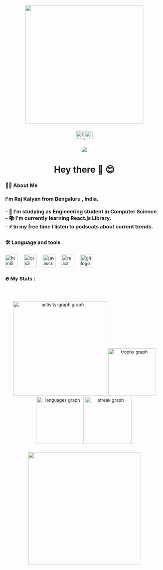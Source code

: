 <div align="center">
  <img height="376" src="https://qph.cf2.quoracdn.net/main-qimg-3fcfc588de60c74f2ca81baf03bdbc0b-lq"  />
</div>

###

<div align="center">
  <a href="https://linkedin.com/in/bolugondu-raj-kalyan-kumar" target="_blank">
    <img src="https://img.shields.io/static/v1?message=LinkedIn&logo=linkedin&label=&color=0077B5&logoColor=white&labelColor=&style=for-the-badge" height="25" alt="linkedin logo"  />
  </a>
  <a href="rajkalyan.dev@gmail.com" target="_blank">
    <img src="https://img.shields.io/static/v1?message=Gmail&logo=gmail&label=&color=D14836&logoColor=white&labelColor=&style=for-the-badge" height="25" alt="gmail logo"  />
  </a>
</div>

###

<div align="center">
  <img src="https://profile-counter.glitch.me/KalyanKodes/count.svg?"  />
</div>

###

<h1 align="center">Hey there 👋 😊</h1>

###

<h3 align="left">👩‍💻  About Me</h3>

###

<h3 align="left">I'm Raj Kalyan from Bengaluru , India.<br><br>- 🔭 I’m studying as Engineering student in Computer Science.<br>- 📚 I'm currently learning React.js Library.<br>- ⚡ In my free time I listen to podscats about current trends.</h3>

###

<h3 align="left">🛠 Language and tools</h3>

###

<div align="left">
  <img src="https://cdn.jsdelivr.net/gh/devicons/devicon/icons/html5/html5-original.svg" height="40" alt="html5 logo"  />
  <img width="12" />
  <img src="https://cdn.jsdelivr.net/gh/devicons/devicon/icons/css3/css3-original.svg" height="40" alt="css3 logo"  />
  <img width="12" />
  <img src="https://cdn.jsdelivr.net/gh/devicons/devicon/icons/javascript/javascript-original.svg" height="40" alt="javascript logo"  />
  <img width="12" />
  <img src="https://cdn.jsdelivr.net/gh/devicons/devicon/icons/react/react-original.svg" height="40" alt="react logo"  />
  <img width="12" />
  <img src="https://cdn.jsdelivr.net/gh/devicons/devicon/icons/git/git-original.svg" height="40" alt="git logo"  />
</div>

###

<h3 align="left">🔥   My Stats :</h3>

###

<br clear="both">

<div align="center">
</div>

###

<div align="center">
  <img src="https://github-readme-activity-graph.vercel.app/graph?username=KalyanKodes&radius=16&theme=react&area=true&order=5" height="300" alt="activity-graph graph"  />
  <img src="https://github-profile-trophy.vercel.app?username=KalyanKodes&theme=dracula&column=-1&row=1&margin-w=8&margin-h=8&no-bg=false&no-frame=false&order=4" height="150" alt="trophy graph"  />
  <img src="https://github-readme-stats.vercel.app/api/top-langs?username=KalyanKodes&locale=en&hide_title=false&layout=compact&card_width=320&langs_count=5&theme=dracula&hide_border=false&order=2" height="150" alt="languages graph"  />
  <img src="https://streak-stats.demolab.com?user=KalyanKodes&locale=en&mode=daily&theme=dracula&hide_border=false&border_radius=5&order=3" height="150" alt="streak graph"  />
</div>

###

<div align="center">
</div>

###

<div align="center">
  <img height="358" src="https://i.pinimg.com/originals/03/2f/ee/032fee086f77fb685e935b31a2d2e241.png"  />
</div>

###
